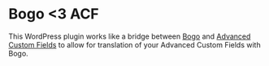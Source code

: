 Bogo <3 ACF
===========
This WordPress plugin works like a bridge between [Bogo](http://wordpress.org/plugins/bogo/) and [Advanced Custom Fields](http://wordpress.org/plugins/advanced-custom-fields/) to allow for translation of your Advanced Custom Fields with Bogo.
